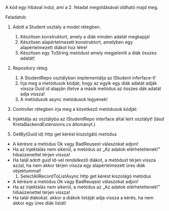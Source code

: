 A kód egy hibával indul, ami a 2. feladat megoldásával oldható majd meg.

Feladatok:

1. Adott a Student osztály a model rétegben.
   1. Készítsen konstruktort, amely a diák minden adatát megkapja!
   1. Készítsen alapértelmezett konstruktort, amelyben egy alapértelmezett diákot hoz létre!
   1. Készítsen egy ToString metódust amely megjeleníti a diák összes adatát!
1. Repository réteg
   1. A StudentRepo osztályban implementálja az IStudent inferface-t!
   1. Írja meg a metódusok kódját, hogy az egyik egy diák adatát adják vissza Guid  id alapján illetve a másik metódus az összes dák adatát adja vissza!
   1. A metódusok async metódusok legyenek!
1. Controller rétegben írja meg a következő metódusok kódját:
1. Injektálja az osztályba az IStudentRepo interface által leírt osztályt! (lásd KretaBackendExtensions.cs állományt.)

1. GetBy(Guid id) http get kérést kiszolgáló metódus
- A kérésre a metódus Ok vagy BadReuqest válaszokat adjon!
- Ha az injektálás nem sikerül, a metódus az „Az adatok elérhetetlenek!” hibaüzenettel térjen vissza!
- Ha talál adott guid id-vel rendelkező diákot, a metódust térjen vissza azzal, ha nem akkor térjen vissza egy alapértelmezett üres diák objektummal!
  1. SelectAllRecordToListAsync http get kérést kiszolágó metódus
- A kérésre a metódus Ok vagy BadReuqest válaszokat adjon!
- Ha az injektálás nem sikerül, a metódus az „Az adatok elérhetetlenek!” hibaüzenettel térjen vissza!
- Ha talál diákokat. akkor a diákok listáját adja vissza a kérés, ha nem akkor egy üres diák listát!
